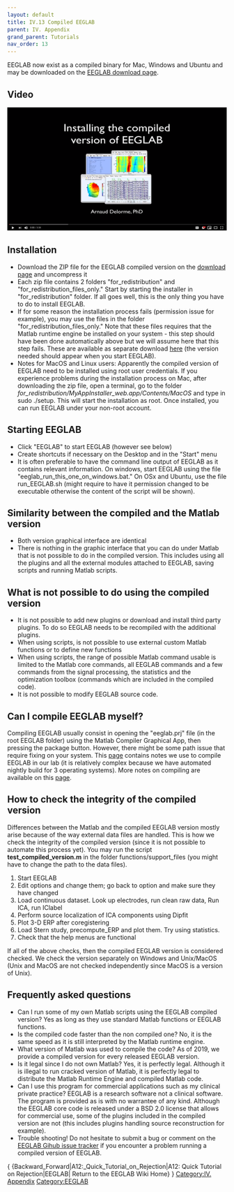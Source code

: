 ```yaml
---
layout: default
title: IV.13 Compiled EEGLAB
parent: IV. Appendix
grand_parent: Tutorials
nav_order: 13
---
```


EEGLAB now exist as a compiled binary for Mac, Windows and Ubuntu and
may be downloaded on the [EEGLAB download
page](https://sccn.ucsd.edu/eeglab/download.php).

Video
-----

![400px\|center\|link=<https://www.youtube.com/watch?v=_F-5spN1FL4>](/assets/images/Eeglab_compile.png)

Installation
------------

-   Download the ZIP file for the EEGLAB compiled version on the
    [download page](http://sccn.ucsd.edu/eeglab/download.php) and
    uncompress it
-   Each zip file contains 2 folders "for_redistribution" and
    "for_redistribution_files_only." Start by starting the installer in
    "for_redistribution" folder. If all goes well, this is the only
    thing you have to do to install EEGLAB.
-   If for some reason the installation process fails (permission issue
    for example), you may use the files in the folder
    "for_redistribution_files_only." Note that these files requires that
    the Matlab runtime engine be installed on your system - this step
    should have been done automatically above but we will assume here
    that this step fails. These are available as separate download
    [here](https://www.mathworks.com/products/compiler/matlab-runtime.html)
    (the version needed should appear when you start EEGLAB).
-   Notes for MacOS and Linux users: Apparently the compiled version of
    EEGLAB need to be installed using root user credentials. If you
    experience problems during the installation process on Mac, after
    downloading the zip file, open a terminal, go to the folder
    *for_redistribution/MyAppInstaller_web.app/Contents/MacOS* and type
    in sudo ./setup. This will start the installation as root. Once
    installed, you can run EEGLAB under your non-root account.

Starting EEGLAB
---------------

-   Click "EEGLAB" to start EEGLAB (however see below)
-   Create shortcuts if necessary on the Desktop and in the "Start" menu
-   It is often preferable to have the command line output of EEGLAB as
    it contains relevant information. On windows, start EEGLAB using the
    file "eeglab_run_this_one_on_windows.bat." On OSx and Ubuntu, use
    the file run_EEGLAB.sh (might require to have it permission changed
    to be executable otherwise the content of the script will be shown).

Similarity between the compiled and the Matlab version
------------------------------------------------------

-   Both version graphical interface are identical
-   There is nothing in the graphic interface that you can do under
    Matlab that is not possible to do in the compiled version. This
    includes using all the plugins and all the external modules attached
    to EEGLAB, saving scripts and running Matlab scripts.

What is not possible to do using the compiled version
-----------------------------------------------------

-   It is not possible to add new plugins or download and install third
    party plugins. To do so EEGLAB needs to be recompiled with the
    additional plugins.
-   When using scripts, is not possible to use external custom Matlab
    functions or to define new functions
-   When using scripts, the range of possible Matlab command usable is
    limited to the Matlab core commands, all EEGLAB commands and a few
    commands from the signal processing, the statistics and the
    optimization toolbox (commands which are included in the compiled
    code).
-   It is not possible to modify EEGLAB source code.

Can I compile EEGLAB myself?
----------------------------

Compiling EEGLAB usually consist in opening the "eeglab.prj" file (in
the root EEGLAB folder) using the Matlab Compiler Graphical App, then
pressing the package button. However, there might be some path issue
that require fixing on your system. This
[page](/Compiling_EEGLAB:_Technical_note_for_developers "wikilink")
contains notes we use to compile EEGLAB in our lab (it is relatively
complex because we have automated nightly build for 3 operating
systems). More notes on compiling are available on this
[page](/Compiling_EEGLAB:_Technical_note_for_developers "wikilink").

How to check the integrity of the compiled version
--------------------------------------------------

Differences between the Matlab and the compiled EEGLAB version mostly
arise because of the way external data files are handled. This is how we
check the integrity of the compiled version (since it is not possible to
automate this process yet). You may run the script
**test_compiled_version.m** in the folder functions/support_files (you
might have to change the path to the data files).

1.  Start EEGLAB
2.  Edit options and change them; go back to option and make sure they
    have changed
3.  Load continuous dataset. Look up electrodes, run clean raw data, Run
    ICA, run IClabel
4.  Perform source localization of ICA components using Dipfit
5.  Plot 3-D ERP after coregistering
6.  Load Stern study, precompute_ERP and plot them. Try using
    statistics.
7.  Check that the help menus are functional

If all of the above checks, then the compiled EEGLAB version is
considered checked. We check the version separately on Windows and
Unix/MacOS (Unix and MacOS are not checked independently since MacOS is
a version of Unix).

Frequently asked questions
--------------------------

-   Can I run some of my own Matlab scripts using the EEGLAB compiled
    version? Yes as long as they use standard Matlab functions or EEGLAB
    functions.
-   Is the compiled code faster than the non compiled one? No, it is the
    same speed as it is still interpreted by the Matlab runtime engine.
-   What version of Matlab was used to compile the code? As of 2019, we
    provide a compiled version for every released EEGLAB version.
-   Is it legal since I do not own Matlab? Yes, it is perfectly legal.
    Although it is illegal to run cracked version of Matlab, it is
    perfectly legal to distribute the Matlab Runtime Engine and compiled
    Matlab code.
-   Can I use this program for commercial applications such as my
    clinical private practice? EEGLAB is a research software not a
    clinical software. The program is provided as is with no warrantee
    of any kind. Although the EEGLAB core code is released under a BSD
    2.0 license that allows for commercial use, some of the plugins
    included in the compiled version are not (this includes plugins
    handling source reconstruction for example).
-   Trouble shooting! Do not hesitate to submit a bug or comment on the
    [EEGLAB Gihub issue tracker](https://github.com/sccn/eeglab/issues)
    if you encounter a problem running a compiled version of EEGLAB.

{ {Backward_Forward\|A12:_Quick_Tutorial_on_Rejection\|A12: Quick
Tutorial on Rejection\|EEGLAB\| Return to the EEGLAB Wiki Home} }
[Category:IV. Appendix](/Category:IV._Appendix "wikilink")
[Category:EEGLAB](/Category:EEGLAB "wikilink")
